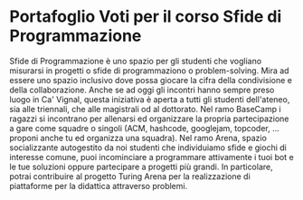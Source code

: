 # Portafoglio Voti per il corso Sfide di Programmazione
Sfide di Programmazione è uno spazio per gli studenti che vogliano misurarsi in progetti o sfide di programmaziono o problem-solving.
Mira ad essere uno spazio inclusivo dove possa giocare la cifra della condivisione e della collaborazione.
Anche se ad oggi gli incontri hanno sempre preso luogo in Ca' Vignal, questa iniziativa è aperta a tutti gli studenti dell'ateneo, sia alle triennali, che alle magistrali od al dottorato.
Nel ramo BaseCamp i ragazzi si incontrano per allenarsi ed organizzare la propria partecipazione a gare come squadre o singoli (ACM, hashcode, googlejam, topcoder, ... proponi anche tu ed organizza una squadra).
Nel ramo Arena, spazio socializzante autogestito da noi studenti che individuiamo sfide e giochi di interesse comune, puoi incominciare a programmare attivamente i tuoi bot e le tue soluzioni oppure partecipare a progetti più grandi.
In particolare, potrai contribuire al progetto Turing Arena
per la realizzazione di piattaforme per la didattica attraverso problemi.
